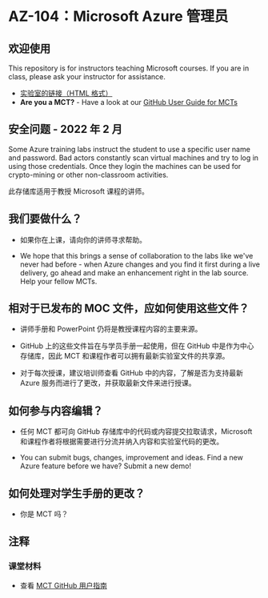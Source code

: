 # <a name="az-104-microsoft-azure-administrator"></a>AZ-104：Microsoft Azure 管理员

## <a name="welcome"></a>欢迎使用

This repository is for instructors teaching Microsoft courses. If you are in class, please ask your instructor for assistance. 

- [实验室的链接（HTML 格式）](https://microsoftlearning.github.io/AZ-104-MicrosoftAzureAdministrator/)
- <bpt id="p1">**</bpt>Are you a MCT?<ept id="p1">**</ept> - Have a look at our <bpt id="p1">[</bpt>GitHub User Guide for MCTs<ept id="p1">](https://microsoftlearning.github.io/MCT-User-Guide/)</ept>

## <a name="security-issue---february-2022"></a>安全问题 - 2022 年 2 月

Some Azure training labs instruct the student to use a specific user name and password. Bad actors constantly scan virtual machines and try to log in using those credentials.
Once they login the machines can be used for crypto-mining or other non-classroom activities.

此存储库适用于教授 Microsoft 课程的讲师。 

## <a name="what-are-we-doing"></a>我们要做什么？

- 如果你在上课，请向你的讲师寻求帮助。

- We hope that this brings a sense of collaboration to the labs like we've never had before - when Azure changes and you find it first during a live delivery, go ahead and make an enhancement right in the lab source.  Help your fellow MCTs.

## <a name="how-should-i-use-these-files-relative-to-the-released-moc-files"></a>相对于已发布的 MOC 文件，应如何使用这些文件？

- 讲师手册和 PowerPoint 仍将是教授课程内容的主要来源。

- GitHub 上的这些文件旨在与学员手册一起使用，但在 GitHub 中是作为中心存储库，因此 MCT 和课程作者可以拥有最新实验室文件的共享源。

- 对于每次授课，建议培训师查看 GitHub 中的内容，了解是否为支持最新 Azure 服务而进行了更改，并获取最新文件来进行授课。

## <a name="how-do-i-contribute"></a>如何参与内容编辑？

- 任何 MCT 都可向 GitHub 存储库中的代码或内容提交拉取请求，Microsoft 和课程作者将根据需要进行分流并纳入内容和实验室代码的更改。

- You can submit bugs, changes, improvement and ideas.  Find a new Azure feature before we have?  Submit a new demo!

## <a name="what-about-changes-to-the-student-handbook"></a>如何处理对学生手册的更改？

- 你是 MCT 吗？

## <a name="notes"></a>注释

### <a name="classroom-materials"></a>课堂材料

- 查看 [MCT GitHub 用户指南](https://microsoftlearning.github.io/MCT-User-Guide/)
